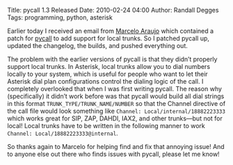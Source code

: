Title: pycall 1.3 Released
Date: 2010-02-24 04:00
Author: Randall Degges
Tags: programming, python, asterisk


Earlier today I received an email from [Marcelo Araujo][] which contained a
patch for [pycall][] to add support for local trunks. So I patched pycall up,
updated the changelog, the builds, and pushed everything out.

The problem with the earlier versions of pycall is that they didn’t properly
support local trunks. In Asterisk, local trunks allow you to dial numbers
locally to your system, which is useful for people who want to let their
Asterisk dial plan configurations control the dialing logic of the call. I
completely overlooked that when I was first writing pycall. The reason why
(specifically) it didn’t work before was that pycall would build all dial
strings in this format `TRUNK_TYPE/TRUNK_NAME/NUMBER` so that the Channel
directive of the call file would look something like
`Channel: Local/internal/18882223333` which works great for SIP, ZAP, DAHDI,
IAX2, and other trunks—but not for local! Local trunks have to be written in the
following manner to work `Channel: Local/18882223333@internal`.

So thanks again to Marcelo for helping find and fix that annoying issue! And to
anyone else out there who finds issues with pycall, please let me know!

  [Marcelo Araujo]: mailto:marcelo@midivts.org
  [pycall]: http://pycall.org/
